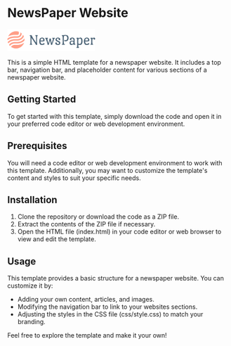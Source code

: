 # NewsPaper Website

<img src="ico/logo_large.png" width=200>

This is a simple HTML template for a newspaper website. It includes a top bar, navigation bar, and placeholder content for various sections of a newspaper website.

## Getting Started

To get started with this template, simply download the code and open it in your preferred code editor or web development environment.

## Prerequisites

You will need a code editor or web development environment to work with this template. Additionally, you may want to customize the template's content and styles to suit your specific needs.

## Installation

1. Clone the repository or download the code as a ZIP file.
2. Extract the contents of the ZIP file if necessary.
3. Open the HTML file (index.html) in your code editor or web browser to view and edit the template.

## Usage

This template provides a basic structure for a newspaper website. You can customize it by:

- Adding your own content, articles, and images.
- Modifying the navigation bar to link to your websites sections.
- Adjusting the styles in the CSS file (css/style.css) to match your branding.

Feel free to explore the template and make it your own!
